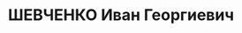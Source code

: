 ---
title: ШЕВЧЕНКО Иван Георгиевич
description: "1897 г.р., урож. слоб. Карпово-Обрывская АЧК, русский, гр. СССР, соц.\
  \ происхождение из крестьян, член КПСС с 1925, жит. ст. Каменской АЧК, председатель\
  \ Базковского РИКа, АЧК. \n  Арестован 07.10.1936 г. Базковским РО НКВД. \n  Осуждён\
  \ 16.12.1937 г. ВК Верховного суда СССР по ст.ст.58-7-8-11 УК РСФСР к ВМН - расстрелу.\
  \ Приговор приведён в исполнение 18.12.1937 г. в г.Ростове-на-Дону. 20.03.1958 г.\
  \ ВК Верховного Суда СССР дело в отношении Шевченко И.Г. производством прекращено,\
  \ за отсутствием состава преступления."
---